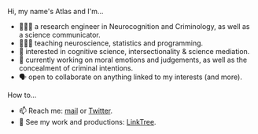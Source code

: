Hi, my name's Atlas and I'm...
- 🧑🏻‍🔬 a research engineer in Neurocognition and Criminology, as well as a science communicator.
- 🧑🏻‍🏫 teaching neuroscience, statistics and programming.
- 🧠 interested in cognitive science, intersectionality & science mediation.
- 👀 currently working on moral emotions and judgements, as well as the concealment of criminal intentions.
- 🗣 open to collaborate on anything linked to my interests (and more).

How to...
- 📫 Reach me: [mail](a.thebaultg@gmail.com "mail") or [Twitter](https://twitter.com/asthebaultg "Twitter").
- 🧩 See my work and productions: [LinkTree](linktr.ee/asthebaultg).




<!---
astridgcn/astridgcn is a ✨ special ✨ repository because its `README.md` (this file) appears on your GitHub profile.
You can click the Preview link to take a look at your changes.
--->
